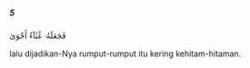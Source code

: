 ##### 5

<span class="ayah">فَجَعَلَهُۥ غُثَآءً أَحْوَىٰ</span>

<span class="ayah_translation">lalu dijadikan-Nya rumput-rumput itu kering kehitam-hitaman.</span>
